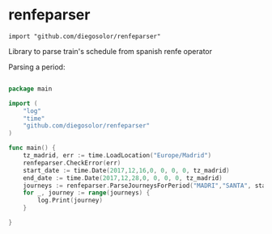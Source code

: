 
 # renfeparser
    import "github.com/diegosolor/renfeparser"


Library to parse train's schedule from spanish renfe operator

Parsing a period:
``` go

package main

import (
    "log"
    "time"
    "github.com/diegosolor/renfeparser"
)

func main() {
    tz_madrid, err := time.LoadLocation("Europe/Madrid")
    renfeparser.CheckError(err)
    start_date := time.Date(2017,12,16,0, 0, 0, 0, tz_madrid)
    end_date := time.Date(2017,12,28,0, 0, 0, 0, tz_madrid)
    journeys := renfeparser.ParseJourneysForPeriod("MADRI","SANTA", start_date, end_date)
    for _, journey := range(journeys) {
        log.Print(journey)
    }

}

```
